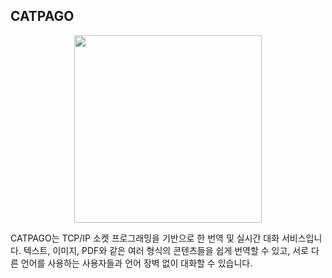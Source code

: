 ## CATPAGO
<div align="center"> <img src="https://github.com/jhyeon1027/SocketTranslator/assets/150174766/d2d842a8-53c2-4c0d-88f3-deaa4b19129c" width="300" height="300"/> </div>

CATPAGO는 TCP/IP 소켓 프로그래밍을 기반으로 한 번역 및 실시간 대화 서비스입니다.
텍스트, 이미지, PDF와 같은 여러 형식의 콘텐츠들을 쉽게 번역할 수 있고, 서로 다른 언어를 사용하는 사용자들과 언어 장벽 없이 대화할 수 있습니다.
